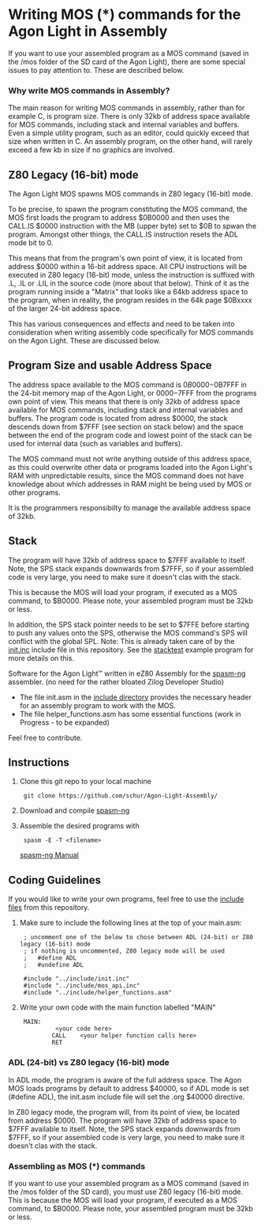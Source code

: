 # Writing MOS (*) commands for the Agon Light in Assembly 

If you want to use your assembled program as a MOS command (saved in the /mos folder of the SD card of the Agon Light), there are some special issues to pay attention to. These are described below.

### Why write MOS commands in Assembly?

The main reason for writing MOS commands in assembly, rather than for example C, is program size. There is only 32kb of address space available for MOS commands, including stack and internal variables and buffers. Even a simple utility program, such as an editor, could quickly exceed that size when written in C. An assembly program, on the other hand, will rarely exceed a few kb in size if no graphics are involved.

## Z80 Legacy (16-bit) mode

The Agon Light MOS spawns MOS commands in Z80 legacy (16-bit) mode.

To be precise, to spawn the program constituting the MOS command, the MOS first loads the program to address $0B0000 and then uses the CALL.IS $0000 instruction with the MB (upper byte) set to $0B to spwan the program.  Amongst other things, the CALL.IS instruction resets the ADL mode bit to 0.

This means that from the program's own point of view, it is located from address $0000 within a 16-bit address space. All CPU instructions will be executed in Z80 legacy (16-bit) mode, unless the instruction is suffixed with .L, .IL or .LIL in the source code (more about that below). 
Think of it as the program running inside a "Matrix" that looks like a 64kb address space to the program, when in reality, the program resides in the 64k page $0Bxxxx of the larger 24-bit address space.

This has various consequences and effects and need to be taken into consideration when writing assembly code specifically for MOS commands on the Agon Light. These are discussed below.

## Program Size and usable Address Space

The address space available to the MOS command is $0B0000-$0B7FFF in the 24-bit memory map of the Agon Light, or $0000-$7FFF from the programs own point of view. This means that there is only 32kb of address space available for MOS commands, including stack and internal variables and buffers. The program code is located from adress $0000, the stack descends down from $7FFF (see section on stack below) and the space between the end of the program code and lowest point of the stack can be used for internal data (such as variables and buffers).

The MOS command must not write anything outside of this address space, as this could overwrite other data or programs loaded into the Agon Light's RAM with unpredictable results, since the MOS command does not have knowledge about which addresses in RAM might be being used by MOS or other programs.

It is the programmers responsibilty to manage the available address space of 32kb.

## Stack

The program will have 32kb of address space to $7FFF available to itself. Note, the SPS stack expands downwards from $7FFF, so if your assembled code is very large, you need to make sure it doesn't clas with the stack. 


This is because the MOS will load your program, if executed as a MOS command, to $B0000. Please note, your assembled program must be 32kb or less. 

In addition, the SPS stack pointer needs to be set to $7FFE before starting to push any values onto the SPS, otherwise the MOS command's SPS will conflict with the global SPL. Note: This is already taken care of by the [init.inc](https://github.com/schur/Agon-Light-Assembly/blob/main/include/init.inc) include file in this repository.  See the [stacktest](https://github.com/schur/Agon-Light-Assembly/tree/main/stacktest) example program for more details on this.



Software for the Agon Light™ written in eZ80 Assembly for the [spasm-ng](https://github.com/alberthdev/spasm-ng) assembler. (no need for the rather bloated Zilog Developer Studio)

- The file init.asm in the [include directory](https://github.com/schur/Agon-Light-Assembly/tree/main/include) provides the necessary header for an assembly program to work with the MOS.
- The file helper_functions.asm has some essential functions (work in Progress - to be expanded)

Feel free to contribute.

## Instructions

1. Clone this git repo to your local machine

        git clone https://github.com/schur/Agon-Light-Assembly/

2. Download and compile [spasm-ng](https://github.com/alberthdev/spasm-ng)

3. Assemble the desired programs with

        spasm -E -T <filename>
   [spasm-ng Manual](#spasm-ng-manual)

## Coding Guidelines

If you would like to write your own programs, feel free to use the [include files](https://github.com/schur/Agon-Light-Assembly/tree/main/include) from this repository.

1. Make sure to include the following lines at the top of your main.asm:
        
        ; uncomment one of the below to chose between ADL (24-bit) or Z80 legacy (16-bit) mode
        ; if nothing is uncommented, Z80 legacy mode will be used
        ;   #define ADL
        ;   #undefine ADL
        
        #include "../include/init.inc"
        #include "../include/mos_api.inc"
        #include "../include/helper_functions.asm"

2. Write your own code with the main function labelled "MAIN"

        MAIN:
                 <your code here>
                CALL	<your helper function calls here>
                RET

### ADL (24-bit) vs Z80 legacy (16-bit) mode

In ADL mode, the program is aware of the full address space. The Agon MOS loads programs by default to address $40000, so if ADL mode is set (#define ADL), the init.asm include file will set the .org $40000 directive.

In Z80 legacy mode, the program will, from its point of view, be located from address $0000.  The program will have 32kb of address space to $7FFF available to itself. Note, the SPS stack expands downwards from $7FFF, so if your assembled code is very large, you need to make sure it doesn't clas with the stack. 

### Assembling as MOS (*) commands

If you want to use your assembled program as a MOS command (saved in the /mos folder of the SD card), you must use Z80 legacy (16-bit) mode. This is because the MOS will load your program, if executed as a MOS command, to $B0000. Please note, your assembled program must be 32kb or less. 

